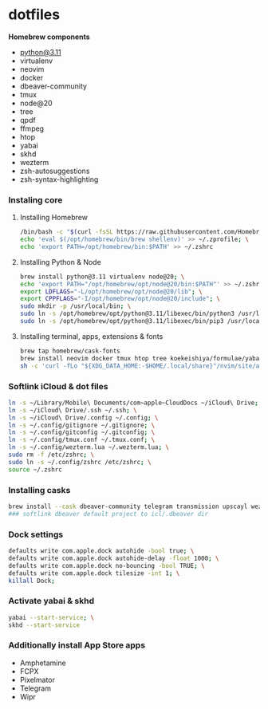 # dotfiles

**Homebrew components**
- python@3.11
- virtualenv
- neovim
- docker
- dbeaver-community
- tmux
- node@20
- tree
- qpdf
- ffmpeg
- htop
- yabai
- skhd
- wezterm
- zsh-autosuggestions
- zsh-syntax-highlighting

### Instaling core
1. Installing Homebrew
	```bash
	/bin/bash -c "$(curl -fsSL https://raw.githubusercontent.com/Homebrew/install/HEAD/install.sh)"; \
    echo 'eval $(/opt/homebrew/bin/brew shellenv)' >> ~/.zprofile; \
    echo 'export PATH=/opt/homebrew/bin:$PATH' >> ~/.zshrc
	```
1. Installing Python & Node
	```bash
	brew install python@3.11 virtualenv node@20; \
    echo 'export PATH="/opt/homebrew/opt/node@20/bin:$PATH"' >> ~/.zshrc;
    export LDFLAGS="-L/opt/homebrew/opt/node@20/lib"; \
    export CPPFLAGS="-I/opt/homebrew/opt/node@20/include"; \
    sudo mkdir -p /usr/local/bin; \
    sudo ln -s /opt/homebrew/opt/python@3.11/libexec/bin/python3 /usr/local/bin/python; \
    sudo ln -s /opt/homebrew/opt/python@3.11/libexec/bin/pip3 /usr/local/bin/pip
	```
1. Installing terminal, apps, extensions & fonts
	```bash
    brew tap homebrew/cask-fonts
	brew install neovim docker tmux htop tree koekeishiya/formulae/yabai koekeishiya/formulae/skhd "font-roboto-mono-nerd-font" ### ffmpeg qpdf zsh-autosuggestions zsh-syntax-highlighting
    sh -c 'curl -fLo "${XDG_DATA_HOME:-$HOME/.local/share}"/nvim/site/autoload/plug.vim --create-dirs \ https://raw.githubusercontent.com/junegunn/vim-plug/master/plug.vim'
	```

### Softlink iCloud & dot files
```bash
ln -s ~/Library/Mobile\ Documents/com~apple~CloudDocs ~/iCloud\ Drive; \
ln -s ~/iCloud\ Drive/.ssh ~/.ssh; \
ln -s ~/iCloud\ Drive/.config ~/.config; \
ln -s ~/.config/gitignore ~/.gitignore; \
ln -s ~/.config/gitconfig ~/.gitconfig; \
ln -s ~/.config/tmux.conf ~/.tmux.conf; \
ln -s ~/.config/wezterm.lua ~/.wezterm.lua; \
sudo rm -f /etc/zshrc; \
sudo ln -s ~/.config/zshrc /etc/zshrc; \
source ~/.zshrc
```

### Installing casks
```bash
brew install --cask dbeaver-community telegram transmission upscayl wezterm; \
### softlink dbeaver default project to icl/.dbeaver dir
```

### Dock settings
```bash
defaults write com.apple.dock autohide -bool true; \
defaults write com.apple.dock autohide-delay -float 1000; \
defaults write com.apple.dock no-bouncing -bool TRUE; \
defaults write com.apple.dock tilesize -int 1; \
killall Dock;
```

### Activate yabai & skhd
```bash
yabai --start-service; \
skhd --start-service
```

### Additionally install App Store apps
- Amphetamine
- FCPX
- Pixelmator
- Telegram
- Wipr
